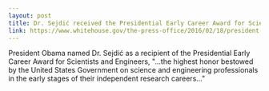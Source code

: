 ```yaml
---
layout: post
title: Dr. Sejdić received the Presidential Early Career Award for Scientists and Engineers 
link: https://www.whitehouse.gov/the-press-office/2016/02/18/president-obama-honors-extraordinary-early-career-scientists
---
```


President Obama named Dr. Sejdić as a recipient of the Presidential Early Career Award for Scientists and Engineers, "...the highest honor bestowed by the United States Government on science and engineering professionals in the early stages of their independent research careers..."
